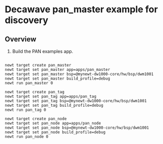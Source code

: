 <!--
#
# Licensed to the Apache Software Foundation (ASF) under one
# or more contributor license agreements.  See the NOTICE file
# distributed with this work for additional information
# regarding copyright ownership.  The ASF licenses this file
# to you under the Apache License, Version 2.0 (the
# "License"); you may not use this file except in compliance
# with the License.  You may obtain a copy of the License at
#
# http://www.apache.org/licenses/LICENSE-2.0
#
# Unless required by applicable law or agreed to in writing,
# software distributed under the License is distributed on an
# "AS IS" BASIS, WITHOUT WARRANTIES OR CONDITIONS OF ANY
#  KIND, either express or implied.  See the License for the
# specific language governing permissions and limitations
# under the License.
#
-->

# Decawave pan_master example for discovery

## Overview

1. Build the PAN examples app.

```no-highlight

newt target create pan_master
newt target set pan_master app=apps/pan_master
newt target set pan_master bsp=@mynewt-dw1000-core/hw/bsp/dwm1001
newt target set pan_master build_profile=debug 
newt run pan_master 0

newt target create pan_tag
newt target set pan_tag app=apps/pan_tag
newt target set pan_tag bsp=@mynewt-dw1000-core/hw/bsp/dwm1001
newt target set pan_tag build_profile=debug 
newt run pan_tag 0

newt target create pan_node
newt target set pan_node app=apps/pan_node
newt target set pan_node bsp=@mynewt-dw1000-core/hw/bsp/dwm1001
newt target set pan_node build_profile=debug 
newt run pan_node 0

```

